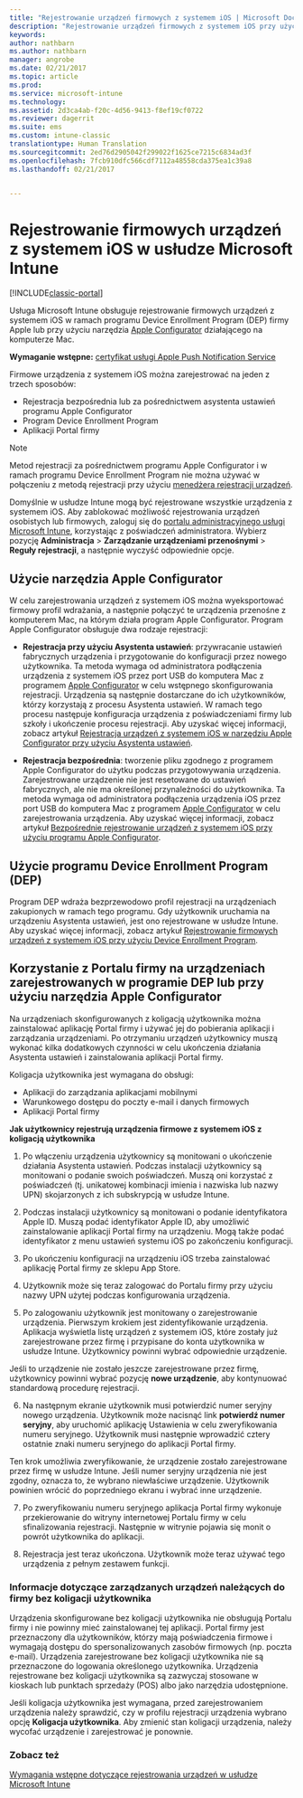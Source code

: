 ```yaml
---
title: "Rejestrowanie urządzeń firmowych z systemem iOS | Microsoft Docs"
description: "Rejestrowanie urządzeń firmowych z systemem iOS przy użyciu programu Apple Device Enrollment Program (DEP) lub narzędzia Apple Configurator"
keywords: 
author: nathbarn
ms.author: nathbarn
manager: angrobe
ms.date: 02/21/2017
ms.topic: article
ms.prod: 
ms.service: microsoft-intune
ms.technology: 
ms.assetid: 2d3ca4ab-f20c-4d56-9413-f8ef19cf0722
ms.reviewer: dagerrit
ms.suite: ems
ms.custom: intune-classic
translationtype: Human Translation
ms.sourcegitcommit: 2ed76d2905042f299022f1625ce7215c6834ad3f
ms.openlocfilehash: 7fcb910dfc566cdf7112a48558cda375ea1c39a8
ms.lasthandoff: 02/21/2017


---
```


# <a name="enroll-corporate-owned-ios-devices-in-microsoft-intune"></a>Rejestrowanie firmowych urządzeń z systemem iOS w usłudze Microsoft Intune

[!INCLUDE[classic-portal](../includes/classic-portal.md)]

Usługa Microsoft Intune obsługuje rejestrowanie firmowych urządzeń z systemem iOS w ramach programu Device Enrollment Program (DEP) firmy Apple lub przy użyciu narzędzia [Apple Configurator](http://go.microsoft.com/fwlink/?LinkId=518017) działającego na komputerze Mac.

**Wymaganie wstępne:** [certyfikat usługi Apple Push Notification Service](set-up-ios-and-mac-management-with-microsoft-intune.md)

Firmowe urządzenia z systemem iOS można zarejestrować na jeden z trzech sposobów:

- Rejestracja bezpośrednia lub za pośrednictwem asystenta ustawień programu Apple Configurator
- Program Device Enrollment Program
- Aplikacji Portal firmy

>[!NOTE]
>Metod rejestracji za pośrednictwem programu Apple Configurator i w ramach programu Device Enrollment Program nie można używać w połączeniu z metodą rejestracji przy użyciu [menedżera rejestracji urządzeń](enroll-corporate-owned-devices-with-the-device-enrollment-manager-in-microsoft-intune.md).

Domyślnie w usłudze Intune mogą być rejestrowane wszystkie urządzenia z systemem iOS. Aby zablokować możliwość rejestrowania urządzeń osobistych lub firmowych, zaloguj się do [portalu administracyjnego usługi Microsoft Intune](http://manage.microsoft.com), korzystając z poświadczeń administratora. Wybierz pozycję **Administracja** > **Zarządzanie urządzeniami przenośnymi** > **Reguły rejestracji**, a następnie wyczyść odpowiednie opcje.

## <a name="use-apple-configurator"></a>Użycie narzędzia Apple Configurator

W celu zarejestrowania urządzeń z systemem iOS można wyeksportować firmowy profil wdrażania, a następnie połączyć te urządzenia przenośne z komputerem Mac, na którym działa program Apple Configurator. Program Apple Configurator obsługuje dwa rodzaje rejestracji:

- **Rejestracja przy użyciu Asystenta ustawień**: przywracanie ustawień fabrycznych urządzenia i przygotowanie do konfiguracji przez nowego użytkownika. Ta metoda wymaga od administratora podłączenia urządzenia z systemem iOS przez port USB do komputera Mac z programem [Apple Configurator](http://go.microsoft.com/fwlink/?LinkId=518017) w celu wstępnego skonfigurowania rejestracji. Urządzenia są następnie dostarczane do ich użytkowników, którzy korzystają z procesu Asystenta ustawień. W ramach tego procesu następuje konfiguracja urządzenia z poświadczeniami firmy lub szkoły i ukończenie procesu rejestracji. Aby uzyskać więcej informacji, zobacz artykuł [Rejestracja urządzeń z systemem iOS w narzędziu Apple Configurator przy użyciu Asystenta ustawień](ios-setup-assistant-enrollment-in-microsoft-intune.md).

- **Rejestracja bezpośrednia**: tworzenie pliku zgodnego z programem Apple Configurator do użytku podczas przygotowywania urządzenia. Zarejestrowane urządzenie nie jest resetowane do ustawień fabrycznych, ale nie ma określonej przynależności do użytkownika. Ta metoda wymaga od administratora podłączenia urządzenia iOS przez port USB do komputera Mac z programem [Apple Configurator](http://go.microsoft.com/fwlink/?LinkId=518017) w celu zarejestrowania urządzenia. Aby uzyskać więcej informacji, zobacz artykuł [Bezpośrednie rejestrowanie urządzeń z systemem iOS przy użyciu programu Apple Configurator](ios-direct-enrollment-in-microsoft-intune.md).

## <a name="use-the-device-enrollment-program-dep"></a>Użycie programu Device Enrollment Program (DEP)
Program DEP wdraża bezprzewodowo profil rejestracji na urządzeniach zakupionych w ramach tego programu. Gdy użytkownik uruchamia na urządzeniu Asystenta ustawień, jest ono rejestrowane w usłudze Intune. Aby uzyskać więcej informacji, zobacz artykuł [Rejestrowanie firmowych urządzeń z systemem iOS przy użyciu Device Enrollment Program](ios-device-enrollment-program-in-microsoft-intune.md).

## <a name="use-the-company-portal-on-dep-enrolled-or-apple-configurator-enrolled-devices"></a>Korzystanie z Portalu firmy na urządzeniach zarejestrowanych w programie DEP lub przy użyciu narzędzia Apple Configurator

Na urządzeniach skonfigurowanych z koligacją użytkownika można zainstalować aplikację Portal firmy i używać jej do pobierania aplikacji i zarządzania urządzeniami. Po otrzymaniu urządzeń użytkownicy muszą wykonać kilka dodatkowych czynności w celu ukończenia działania Asystenta ustawień i zainstalowania aplikacji Portal firmy.

Koligacja użytkownika jest wymagana do obsługi:
  - Aplikacji do zarządzania aplikacjami mobilnymi
  -    Warunkowego dostępu do poczty e-mail i danych firmowych
  -    Aplikacji Portal firmy

**Jak użytkownicy rejestrują urządzenia firmowe z systemem iOS z koligacją użytkownika**
1. Po włączeniu urządzenia użytkownicy są monitowani o ukończenie działania Asystenta ustawień. Podczas instalacji użytkownicy są monitowani o podanie swoich poświadczeń. Muszą oni korzystać z poświadczeń (tj. unikatowej kombinacji imienia i nazwiska lub nazwy UPN) skojarzonych z ich subskrypcją w usłudze Intune.

2. Podczas instalacji użytkownicy są monitowani o podanie identyfikatora Apple ID. Muszą podać identyfikator Apple ID, aby umożliwić zainstalowanie aplikacji Portal firmy na urządzeniu. Mogą także podać identyfikator z menu ustawień systemu iOS po zakończeniu konfiguracji.

3. Po ukończeniu konfiguracji na urządzeniu iOS trzeba zainstalować aplikację Portal firmy ze sklepu App Store.

4. Użytkownik może się teraz zalogować do Portalu firmy przy użyciu nazwy UPN użytej podczas konfigurowania urządzenia.

5. Po zalogowaniu użytkownik jest monitowany o zarejestrowanie urządzenia. Pierwszym krokiem jest zidentyfikowanie urządzenia. Aplikacja wyświetla listę urządzeń z systemem iOS, które zostały już zarejestrowane przez firmę i przypisane do konta użytkownika w usłudze Intune. Użytkownicy powinni wybrać odpowiednie urządzenie.

  Jeśli to urządzenie nie zostało jeszcze zarejestrowane przez firmę, użytkownicy powinni wybrać pozycję **nowe urządzenie**, aby kontynuować standardową procedurę rejestracji.

6. Na następnym ekranie użytkownik musi potwierdzić numer seryjny nowego urządzenia. Użytkownik może nacisnąć link **potwierdź numer seryjny**, aby uruchomić aplikację Ustawienia w celu zweryfikowania numeru seryjnego. Użytkownik musi następnie wprowadzić cztery ostatnie znaki numeru seryjnego do aplikacji Portal firmy.

  Ten krok umożliwia zweryfikowanie, że urządzenie zostało zarejestrowane przez firmę w usłudze Intune. Jeśli numer seryjny urządzenia nie jest zgodny, oznacza to, że wybrano niewłaściwe urządzenie. Użytkownik powinien wrócić do poprzedniego ekranu i wybrać inne urządzenie.

7. Po zweryfikowaniu numeru seryjnego aplikacja Portal firmy wykonuje przekierowanie do witryny internetowej Portalu firmy w celu sfinalizowania rejestracji. Następnie w witrynie pojawia się monit o powrót użytkownika do aplikacji.

8. Rejestracja jest teraz ukończona. Użytkownik może teraz używać tego urządzenia z pełnym zestawem funkcji.

### <a name="about-corporate-owned-managed-devices-with-no-user-affinity"></a>Informacje dotyczące zarządzanych urządzeń należących do firmy bez koligacji użytkownika

Urządzenia skonfigurowane bez koligacji użytkownika nie obsługują Portalu firmy i nie powinny mieć zainstalowanej tej aplikacji. Portal firmy jest przeznaczony dla użytkowników, którzy mają poświadczenia firmowe i wymagają dostępu do spersonalizowanych zasobów firmowych (np. poczta e-mail). Urządzenia zarejestrowane bez koligacji użytkownika nie są przeznaczone do logowania określonego użytkownika. Urządzenia rejestrowane bez koligacji użytkownika są zazwyczaj stosowane w kioskach lub punktach sprzedaży (POS) albo jako narzędzia udostępnione.

Jeśli koligacja użytkownika jest wymagana, przed zarejestrowaniem urządzenia należy sprawdzić, czy w profilu rejestracji urządzenia wybrano opcję **Koligacja użytkownika**. Aby zmienić stan koligacji urządzenia, należy wycofać urządzenie i zarejestrować je ponownie.



### <a name="see-also"></a>Zobacz też
[Wymagania wstępne dotyczące rejestrowania urządzeń w usłudze Microsoft Intune](prerequisites-for-enrollment.md)

